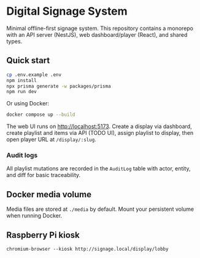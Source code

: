 # Digital Signage System

Minimal offline-first signage system. This repository contains a monorepo with an API server (NestJS), web dashboard/player (React), and shared types.

## Quick start

```bash
cp .env.example .env
npm install
npx prisma generate -w packages/prisma
npm run dev
```

Or using Docker:

```bash
docker compose up --build
```

The web UI runs on <http://localhost:5173>. Create a display via dashboard, create playlist and items via API (TODO UI), assign playlist to display, then open player URL at `/display/:slug`.

### Audit logs

All playlist mutations are recorded in the `AuditLog` table with actor, entity, and diff for basic traceability.

## Docker media volume

Media files are stored at `./media` by default. Mount your persistent volume when running Docker.

## Raspberry Pi kiosk

```
chromium-browser --kiosk http://signage.local/display/lobby
```
